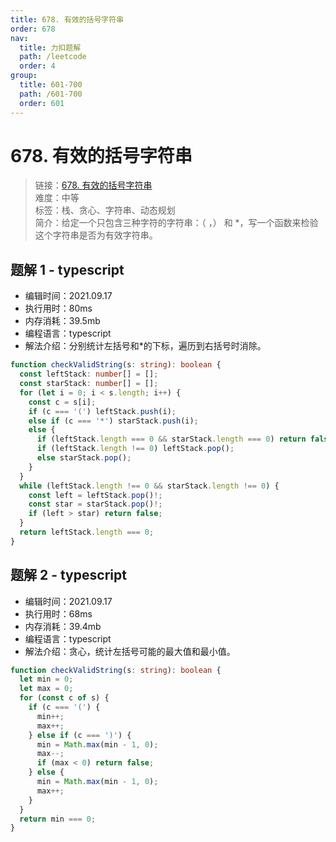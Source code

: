 ```yaml
---
title: 678. 有效的括号字符串
order: 678
nav:
  title: 力扣题解
  path: /leetcode
  order: 4
group:
  title: 601-700
  path: /601-700
  order: 601
---
```


# 678. 有效的括号字符串

> 链接：[678. 有效的括号字符串](https://leetcode-cn.com/problems/valid-parenthesis-string/)  
> 难度：中等  
> 标签：栈、贪心、字符串、动态规划  
> 简介：给定一个只包含三种字符的字符串：（ ，） 和 \*，写一个函数来检验这个字符串是否为有效字符串。

## 题解 1 - typescript

- 编辑时间：2021.09.17
- 执行用时：80ms
- 内存消耗：39.5mb
- 编程语言：typescript
- 解法介绍：分别统计左括号和\*的下标，遍历到右括号时消除。

```typescript
function checkValidString(s: string): boolean {
  const leftStack: number[] = [];
  const starStack: number[] = [];
  for (let i = 0; i < s.length; i++) {
    const c = s[i];
    if (c === '(') leftStack.push(i);
    else if (c === '*') starStack.push(i);
    else {
      if (leftStack.length === 0 && starStack.length === 0) return false;
      if (leftStack.length !== 0) leftStack.pop();
      else starStack.pop();
    }
  }
  while (leftStack.length !== 0 && starStack.length !== 0) {
    const left = leftStack.pop()!;
    const star = starStack.pop()!;
    if (left > star) return false;
  }
  return leftStack.length === 0;
}
```

## 题解 2 - typescript

- 编辑时间：2021.09.17
- 执行用时：68ms
- 内存消耗：39.4mb
- 编程语言：typescript
- 解法介绍：贪心，统计左括号可能的最大值和最小值。

```typescript
function checkValidString(s: string): boolean {
  let min = 0;
  let max = 0;
  for (const c of s) {
    if (c === '(') {
      min++;
      max++;
    } else if (c === ')') {
      min = Math.max(min - 1, 0);
      max--;
      if (max < 0) return false;
    } else {
      min = Math.max(min - 1, 0);
      max++;
    }
  }
  return min === 0;
}
```

